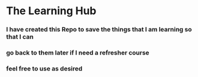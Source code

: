 # The Learning Hub

### I have created this Repo to save the things that I am learning so that I can 
### go back to them later if I need a refresher course
### feel free to use as desired
